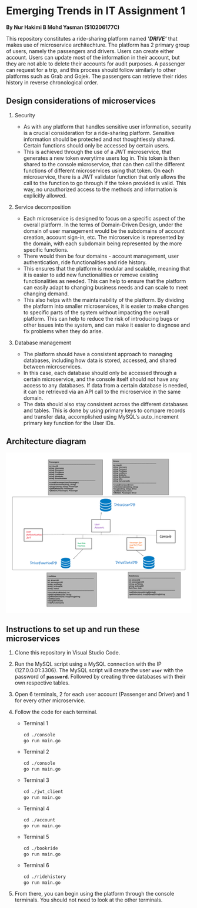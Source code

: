 # Emerging Trends in IT Assignment 1
**By Nur Hakimi B Mohd Yasman (S10206177C)**


This repository constitutes a ride-sharing platform named _**'DRIVE'**_ that makes use of microservice architechture. The platform has 2 primary group of users, namely the passengers and drivers. Users can create either account. Users can update most of the information in their account, but they are not able to delete their accounts for audit purposes. A passenger can request for a trip, and this process should follow similarly to other platforms such as Grab and Gojek. The passengers can retrieve their rides history in reverse chronological order.

## **Design considerations of microservices**

1. Security
    * As with any platform that handles sensitive user information, security is a crucial consideration for a ride-sharing platform. Sensitive information should be protected and not thoughtlessly shared. Certain functions should only be accessed by certain users. 
    * This is achieved through the use of a JWT microservice, that generates a new token everytime users log in. This token is then shared to the console microservice, that can then call the different functions of different microservices using that token. On each microservice, there is a JWT validator function that only allows the call to the function to go through if the token provided is valid. This way, no unauthorized access to the methods and information is explicitly allowed.

1. Service decomposition
    * Each microservice is designed to focus on a specific aspect of the overall platform. In the terms of Domain-Driven Design, under the domain of user management would be the subdomains of account creation, account sign-in, etc. The microservice is represented by the domain, with each subdomain being represented by the more specific functions. 
    * There would then be four domains - account management, user authentication, ride functionalities and ride history.
    * This ensures that the platform is modular and scalable, meaning that it is easier to add new functionalities or remove existing functionalities as needed. This can help to ensure that the platform can easily adapt to changing business needs and can scale to meet changing demand.
    * This also helps with the maintainability of the platform. By dividing the platform into smaller microservices, it is easier to make changes to specific parts of the system without impacting the overall platform. This can help to reduce the risk of introducing bugs or other issues into the system, and can make it easier to diagnose and fix problems when they do arise.
    
1. Database management
    * The platform should have a consistent approach to managing databases, including how data is stored, accessed, and shared between microservices. 
    * In this case, each database should only be accessed through a certain microservice, and the console itself should not have any access to any databases. If data from a certain database is needed, it can be retrieved via an API call to the microservice in the same domain.
    * The data should also stay consistent across the different databases and tables. This is done by using primary keys to compare records and transfer data, accomplished using MySQL's auto_increment primary key function for the User IDs.
    
 ## **Architecture diagram**
    
![Architecture Diagram](https://github.com/nhaaki/ETI_Assignment1/blob/4820e0a2970f2a2fc23c07dc48ef6544e3f4c4c3/ETI%20Assignment%201%20Microservice%20Diagram.png)

 ## **Instructions to set up and run these microservices**
 
1. Clone this repository in Visual Studio Code.
2. Run the MySQL script using a MySQL connection with the IP (127.0.0.01:3306). The MySQL script will create the user **`user`** with the password of **`password`**. Followed by creating three databases with their own respective tables.
2. Open 6 terminals, 2 for each user account (Passenger and Driver) and 1 for every other microservice.
3. Follow the code for each terminal.
    * Terminal 1
      ```
      cd ./console
      go run main.go
      ```
    * Terminal 2
      ```
      cd ./console
      go run main.go
      ```
    * Terminal 3
      ```
      cd ./jwt_client
      go run main.go
      ```
    * Terminal 4
      ```
      cd ./account
      go run main.go
      ```
    * Terminal 5
      ```
      cd ./bookride
      go run main.go
      ```
    * Terminal 6
      ```
      cd ./ridehistory
      go run main.go
      ```
      
4. From there, you can begin using the platform through the console terminals. You should not need to look at the other terminals.

